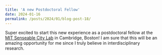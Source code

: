 ```yaml
---
title: 'A new Postdoctoral Fellow'
date: 2024-01-16
permalink: /posts/2024/01/blog-post-18/
---
```



Super excited to start this new experience as a postdoctoral fellow at the [MIT Senseable City Lab](https://senseable.mit.edu/) in Cambridge, Boston! I am sure that this will be an amazing opportunity for me since I truly believe in interdisciplinary research.

